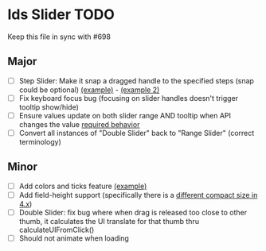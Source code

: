 # Ids Slider TODO

Keep this file in sync with #698

## Major

- [ ] Step Slider: Make it snap a dragged handle to the specified steps (snap could be optional) [(example)](https://main-enterprise.demo.design.infor.com/components/slider/example-stepping.html) - [(example 2)](https://main-enterprise.demo.design.infor.com/components/slider/test-options.html)
- [ ] Fix keyboard focus bug (focusing on slider handles doesn't trigger tooltip show/hide)
- [ ] Ensure values update on both slider range AND tooltip when API changes the value [required behavior](https://main-enterprise.demo.design.infor.com/components/slider/example-tooltip-onload-and-textbox.html)
- [ ] Convert all instances of "Double Slider" back to "Range Slider" (correct terminology)

## Minor

- [ ] Add colors and ticks feature [(example)](https://main-enterprise.demo.design.infor.com/components/slider/example-colors-and-ticks.html)
- [ ] Add field-height support (specifically there is a [different compact size in 4.x](https://main-enterprise.demo.design.infor.com/components/slider/example-short.html))
- [ ] Double Slider: fix bug where when drag is released too close to other thumb, it calculates the UI translate for that thumb thru calculateUIFromClick()
- [ ] Should not animate when loading
